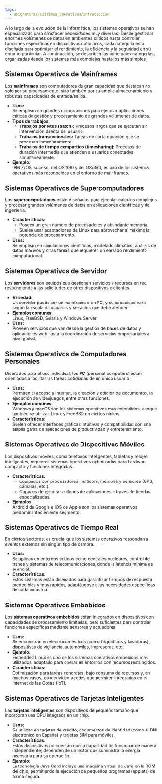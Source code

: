 ```yaml
---
tags:
  - asignaturas/sistemas_operativos/introducción
---
```

A lo largo de la evolución de la informática, los sistemas operativos se han especializado para satisfacer necesidades muy diversas. Desde gestionar enormes volúmenes de datos en ambientes críticos hasta controlar funciones específicas en dispositivos cotidianos, cada categoría está diseñada para optimizar el rendimiento, la eficiencia y la seguridad en su entorno particular. A continuación, se describen las principales categorías, organizadas desde los sistemas más complejos hasta los más simples.

## Sistemas Operativos de Mainframes

Los **mainframes** son computadores de gran capacidad que destacan no solo por su procesamiento, sino también por su amplio almacenamiento y robustas capacidades de entrada/salida.  
- **Usos:**  
  Se emplean en grandes corporaciones para ejecutar aplicaciones críticas de gestión y procesamiento de grandes volúmenes de datos.  
- **Tipos de trabajos:**
  - **Trabajos por lotes (batch):** Procesos largos que se ejecutan sin intervención directa del usuario.
  - **Trabajos transaccionales:** Tareas de corta duración que se procesan inmediatamente.
  - **Trabajos de tiempo compartido (timesharing):** Procesos de duración intermedia que atienden a usuarios conectados simultáneamente.
- **Ejemplo:**  
  IBM Z/OS, sucesor del OS/390 y del OS/360, es uno de los sistemas operativos más reconocidos en el entorno de mainframes.

## Sistemas Operativos de Supercomputadores

Los **supercomputadores** están diseñados para ejecutar cálculos complejos y procesar grandes volúmenes de datos en aplicaciones científicas y de ingeniería.  
- **Características:**
  - Poseen un gran número de procesadores y abundante memoria.
  - Suelen usar adaptaciones de Linux para aprovechar al máximo la potencia de procesamiento.
- **Usos:**  
  Se emplean en simulaciones científicas, modelado climático, análisis de datos masivos y otras tareas que requieren un elevado rendimiento computacional.

## Sistemas Operativos de Servidor

Los **servidores** son equipos que gestionan servicios y recursos en red, respondiendo a las solicitudes de otros dispositivos o clientes.  
- **Variedad:**  
  Un servidor puede ser un mainframe o un PC, y su capacidad varía según la escala de usuarios y servicios que debe atender.  
- **Ejemplos comunes:**  
  Linux, FreeBSD, Solaris y Windows Server.
- **Usos:**  
  Proveen servicios que van desde la gestión de bases de datos y aplicaciones web hasta la coordinación de servicios empresariales a nivel global.

## Sistemas Operativos de Computadores Personales

Diseñados para el uso individual, los **PC** (personal computers) están orientados a facilitar las tareas cotidianas de un único usuario.  
- **Usos:**  
  Permiten el acceso a Internet, la creación y edición de documentos, la ejecución de videojuegos, entre otras funciones.
- **Ejemplos comunes:**  
  Windows y macOS son los sistemas operativos más extendidos, aunque también se utilizan Linux y FreeBSD en ciertos nichos.
- **Características:**  
  Suelen ofrecer interfaces gráficas intuitivas y compatibilidad con una amplia gama de aplicaciones de productividad y entretenimiento.

## Sistemas Operativos de Dispositivos Móviles

Los dispositivos móviles, como teléfonos inteligentes, tabletas y relojes inteligentes, requieren sistemas operativos optimizados para hardware compacto y funciones integradas.  
- **Características:**
  - Equipados con procesadores multicore, memoria y sensores (GPS, cámaras, etc.).
  - Capaces de ejecutar millones de aplicaciones a través de tiendas especializadas.
- **Ejemplos:**  
  Android de Google e iOS de Apple son los sistemas operativos predominantes en este segmento.

## Sistemas Operativos de Tiempo Real

En ciertos sectores, es crucial que los sistemas operativos respondan a eventos externos sin ningún tipo de demora.  
- **Usos:**  
  Se aplican en entornos críticos como centrales nucleares, control de trenes y sistemas de telecomunicaciones, donde la latencia mínima es esencial.
- **Características:**  
  Estos sistemas están diseñados para garantizar tiempos de respuesta predecibles y muy rápidos, adaptándose a las necesidades específicas de cada industria.

## Sistemas Operativos Embebidos

Los **sistemas operativos embebidos** están integrados en dispositivos con capacidades de procesamiento limitadas, pero suficientes para controlar funciones específicas mediante sensores y actuadores.  
- **Usos:**  
  Se encuentran en electrodomésticos (como frigoríficos y lavadoras), dispositivos de vigilancia, automóviles, impresoras, etc.
- **Ejemplo:**  
  Embedded Linux es uno de los sistemas operativos embebidos más utilizados, adaptado para operar en entornos con recursos restringidos.
- **Características:**  
  Optimización para tareas concretas, bajo consumo de recursos y, en muchos casos, conectividad a redes que permiten integrarlos en el Internet de las Cosas (IoT).

## Sistemas Operativos de Tarjetas Inteligentes

Las **tarjetas inteligentes** son dispositivos de pequeño tamaño que incorporan una CPU integrada en un chip.  
- **Usos:**  
  Se utilizan en tarjetas de crédito, documentos de identidad (como el DNI electrónico en España) y tarjetas SIM para móviles.
- **Características:**  
  Estos dispositivos no cuentan con la capacidad de funcionar de manera independiente; dependen de un lector que suministra la energía necesaria para su operación.
- **Ejemplo:**  
  La tecnología Java Card incluye una máquina virtual de Java en la ROM del chip, permitiendo la ejecución de pequeños programas (applets) de forma segura.
